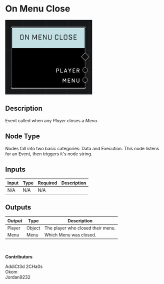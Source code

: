 # On Menu Close
![](../../../.gitbook/assets/on-menu-close.png)
## Description
Event called when any _Player_ closes a _Menu_.  

## Node Type
Nodes fall into two basic categories: Data and Execution. This node listens for an Event, then triggers it's node string.

## Inputs
| Input | Type | Required | Description |
|------------------|------------------|----------|--------------------------------------------------------------|
| N/A | N/A | N/A | |

## Outputs
| Output | Type | Description |
|------------------|------------------|--------------------------------------------------------------|
| Player | Object | The player who closed their menu. |
| Menu | Menu | Which Menu was closed. |

\
\
**Contributors**

AddiCt3d 2CHa0s \
Okom \
Jordan9232

